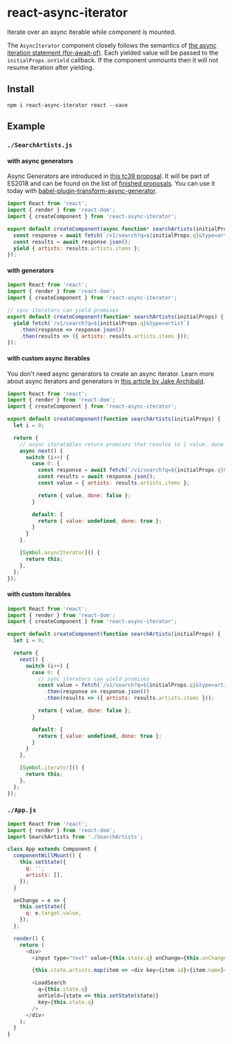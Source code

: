 # react-async-iterator

Iterate over an async iterable while component is mounted.

The `AsyncIterator` component closely follows the semantics of [the async iteration statement (for-await-of)](https://github.com/tc39/proposal-async-iteration#the-async-iteration-statement-for-await-of). Each yielded value will be passed to the `initialProps.onYield` callback. If the component unmounts then it will not resume iteration after yielding.

## Install

```
npm i react-async-iterator react --save
```

## Example

### `./SearchArtists.js`

#### with async generators

Async Generators are introduced in [this tc39 proposal](https://github.com/tc39/proposal-async-iteration). It will be part of ES2018 and can be found on the list of [finished proposals](https://github.com/tc39/proposals/blob/master/finished-proposals.md). You can use it today with [babel-plugin-transform-async-generator](https://babeljs.io/docs/plugins/transform-async-generator-functions/).

```js
import React from 'react';
import { render } from 'react-dom';
import { createComponent } from 'react-async-iterator';

export default createComponent(async function* searchArtists(initialProps) {
  const response = await fetch(`/v1/search?q=${initialProps.q}&type=artist`);
  const results = await response.json();
  yield { artists: results.artists.items };
});
```

#### with generators

```js
import React from 'react';
import { render } from 'react-dom';
import { createComponent } from 'react-async-iterator';

// sync iterators can yield promises
export default createComponent(function* searchArtists(initialProps) {
  yield fetch(`/v1/search?q=${initialProps.q}&type=artist`)
    .then(response => response.json())
    .then(results => ({ artists: results.artists.items }));
});
```

#### with custom async iterables

You don't need async generators to create an async iterator. Learn more about async iterators and generators in [this article by Jake Archibald](https://jakearchibald.com/2017/async-iterators-and-generators/).

```js
import React from 'react';
import { render } from 'react-dom';
import { createComponent } from 'react-async-iterator';

export default createComponent(function searchArtists(initialProps) {
  let i = 0;

  return {
    // async iteratables return promises that resolve to { value, done }
    async next() {
      switch (i++) {
        case 0: {
          const response = await fetch(`/v1/search?q=${initialProps.q}&type=artist`);
          const results = await response.json();
          const value = { artists: results.artists.items };

          return { value, done: false };
        }

        default: {
          return { value: undefined, done: true };
        }
      }
    },

    [Symbol.asyncIterator]() {
      return this;
    },
  };
});
```

#### with custom iterables

```js
import React from 'react';
import { render } from 'react-dom';
import { createComponent } from 'react-async-iterator';

export default createComponent(function searchArtists(initialProps) {
  let i = 0;

  return {
    next() {
      switch (i++) {
        case 0: {
          // sync iterators can yield promises
          const value = fetch(`/v1/search?q=${initialProps.q}&type=artist`)
            .then(response => response.json())
            .then(results => ({ artists: results.artists.items }));

          return { value, done: false };
        }

        default: {
          return { value: undefined, done: true };
        }
      }
    },

    [Symbol.iterator]() {
      return this;
    },
  };
});
```

### `./App.js`

```js
import React from 'react';
import { render } from 'react-dom';
import SearchArtists from './SearchArtists';

class App extends Component {
  componentWillMount() {
    this.setState({
      q: '',
      artists: [],
    });
  }

  onChange = e => {
    this.setState({
      q: e.target.value,
    });
  };

  render() {
    return (
      <div>
        <input type="text" value={this.state.q} onChange={this.onChange} />

        {this.state.artists.map(item => <div key={item.id}>{item.name}</div>)}

        <LoadSearch
          q={this.state.q}
          onYield={state => this.setState(state)}
          key={this.state.q}
        />
      </div>
    );
  }
}
```
